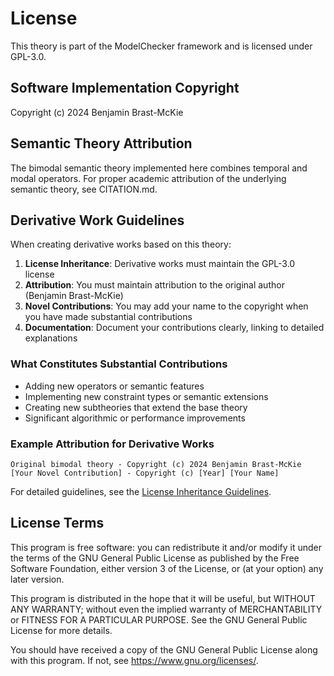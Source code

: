 # License

This theory is part of the ModelChecker framework and is licensed under GPL-3.0.

## Software Implementation Copyright

Copyright (c) 2024 Benjamin Brast-McKie

## Semantic Theory Attribution

The bimodal semantic theory implemented here combines temporal and modal operators.
For proper academic attribution of the underlying semantic theory, see CITATION.md.

## Derivative Work Guidelines

When creating derivative works based on this theory:

1. **License Inheritance**: Derivative works must maintain the GPL-3.0 license
2. **Attribution**: You must maintain attribution to the original author (Benjamin Brast-McKie)
3. **Novel Contributions**: You may add your name to the copyright when you have made substantial contributions
4. **Documentation**: Document your contributions clearly, linking to detailed explanations

### What Constitutes Substantial Contributions

- Adding new operators or semantic features
- Implementing new constraint types or semantic extensions
- Creating new subtheories that extend the base theory
- Significant algorithmic or performance improvements

### Example Attribution for Derivative Works

```
Original bimodal theory - Copyright (c) 2024 Benjamin Brast-McKie
[Your Novel Contribution] - Copyright (c) [Year] [Your Name]
```

For detailed guidelines, see the [License Inheritance Guidelines](../../../docs/LICENSE_INHERITANCE.md).

## License Terms

This program is free software: you can redistribute it and/or modify
it under the terms of the GNU General Public License as published by
the Free Software Foundation, either version 3 of the License, or
(at your option) any later version.

This program is distributed in the hope that it will be useful,
but WITHOUT ANY WARRANTY; without even the implied warranty of
MERCHANTABILITY or FITNESS FOR A PARTICULAR PURPOSE. See the
GNU General Public License for more details.

You should have received a copy of the GNU General Public License
along with this program. If not, see <https://www.gnu.org/licenses/>.